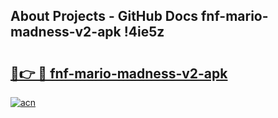 ## About Projects - GitHub Docs fnf-mario-madness-v2-apk !4ie5z

# <h2><a href="https://andorid.site?title=fnf-mario-madness-v2-apk&ref=13PRO">🔗👉 🔴 fnf-mario-madness-v2-apk</a></h2>

[![acn](https://github.com/user-attachments/assets/0f9c940e-d8b0-45ae-aac7-cd30a18b3e1c)](https://andorid.site?title=fnf-mario-madness-v2-apk&ref=13PRO)

